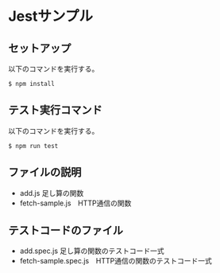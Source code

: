 # Jestサンプル

## セットアップ
以下のコマンドを実行する。

```
$ npm install
```

## テスト実行コマンド
以下のコマンドを実行する。
```
$ npm run test
```

## ファイルの説明

- add.js 足し算の関数
- fetch-sample.js　HTTP通信の関数

## テストコードのファイル

- add.spec.js 足し算の関数のテストコード一式
- fetch-sample.spec.js　HTTP通信の関数のテストコード一式
